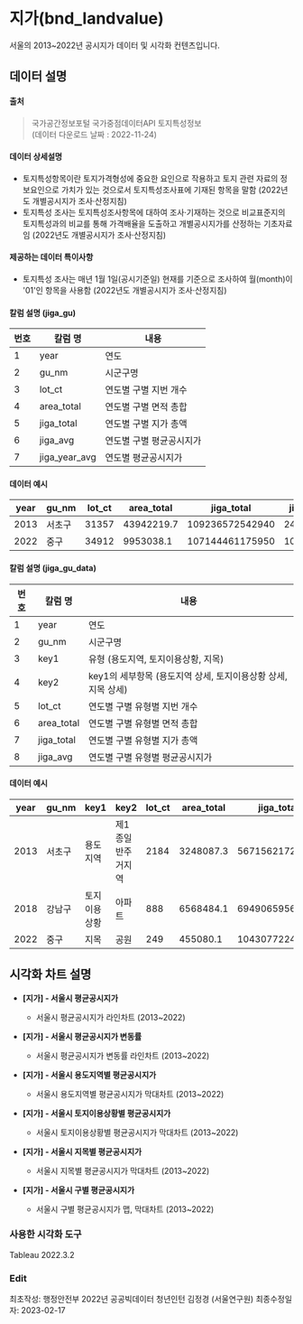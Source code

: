 # **지가(bnd_landvalue)**

서울의 2013~2022년 공시지가 데이터 및 시각화 컨텐츠입니다.

## **데이터 설명**

#### **출처**

> 국가공간정보포털 국가중점데이터API 토지특성정보  
> (데이터 다운로드 날짜 : 2022-11-24)

#### 데이터 상세설명

- 토지특성항목이란 토지가격형성에 중요한 요인으로 작용하고 토지 관련 자료의 정보요인으로 가치가 있는 것으로서 토지특성조사표에 기재된 항목을 말함 (2022년도 개별공시지가 조사·산정지침)
- 토지특성 조사는 토지특성조사항목에 대하여 조사·기재하는 것으로 비교표준지의 토지특성과의 비교를 통해 가격배율을 도출하고 개별공시지가를 산정하는 기초자료임 (2022년도 개별공시지가 조사·산정지침)


#### 제공하는 데이터 특이사항

* 토지특성 조사는 매년 1월 1일(공시기준일) 현재를 기준으로 조사하여 월(month)이 '01'인 항목을 사용함 (2022년도 개별공시지가 조사·산정지침)

#### 칼럼 설명 (jiga_gu)

| 번호   | 칼럼 명          | 내용            |
| ---- | ------------- | ------------- |
| 1    | year          | 연도            |
| 2    | gu_nm         | 시군구명          |
| 3    | lot_ct        | 연도별 구별 지번 개수  |
| 4    | area_total    | 연도별 구별 면적 총합  |
| 5    | jiga_total    | 연도별 구별 지가 총액  |
| 6    | jiga_avg      | 연도별 구별 평균공시지가 |
| 7    | jiga_year_avg | 연도별 평균공시지가    |

#### 데이터 예시

| year | gu_nm | lot_ct | area_total | jiga_total      | jiga_avg | jiga_year_avg |
| ---- | ----- | ------ | ---------- | --------------- | -------- | ------------- |
| 2013 | 서초구   | 31357  | 43942219.7 | 109236572542940 | 2485914  | 2061661       |
| 2022 | 중구    | 34912  | 9953038.1  | 107144461175950 | 10765001 | 3827602       |

#### 칼럼 설명 (jiga_gu_data)

| 번호   | 칼럼 명       | 내용                                     |
| ---- | ---------- | -------------------------------------- |
| 1    | year       | 연도                                     |
| 2    | gu_nm      | 시군구명                                   |
| 3    | key1       | 유형 (용도지역, 토지이용상황, 지목)                  |
| 4    | key2       | key1의 세부항목 (용도지역 상세, 토지이용상황 상세, 지목 상세) |
| 5    | lot_ct     | 연도별 구별 유형별 지번 개수                       |
| 6    | area_total | 연도별 구별 유형별 면적 총합                       |
| 7    | jiga_total | 연도별 구별 유형별 지가 총액                       |
| 8    | jiga_avg   | 연도별 구별 유형별 평균공시지가                      |

#### 데이터 예시

| year | gu_nm | key1   | key2      | lot_ct | area_total | jiga_total     | jiga_avg |
| ---- | ----- | ------ | --------- | ------ | ---------- | -------------- | -------- |
| 2013 | 서초구   | 용도지역   | 제1종일반주거지역 | 2184   | 3248087.3  | 5671562172230  | 1746124  |
| 2018 | 강남구   | 토지이용상황 | 아파트       | 888    | 6568484.1  | 69490659566300 | 10579406 |
| 2022 | 중구    | 지목     | 공원        | 249    | 455080.1   | 1043077224200  | 2292074  |

## 시각화 차트 설명

- **[지가] - 서울시 평균공시지가**
  - 서울시 평균공시지가 라인차트 (2013~2022)
- **[지가] - 서울시 평균공시지가 변동률**
  * 서울시 평균공시지가 변동률 라인차트 (2013~2022)


- **[지가] - 서울시 용도지역별 평균공시지가**
  * 서울시 용도지역별 평균공시지가 막대차트 (2013~2022)
- **[지가] - 서울시 토지이용상황별 평균공시지가**
  * 서울시 토지이용상황별 평균공시지가 막대차트 (2013~2022)
- **[지가] - 서울시 지목별 평균공시지가**
  - 서울시 지목별 평균공시지가 막대차트 (2013~2022)
- **[지가] - 서울시 구별 평균공시지가**
  - 서울시 구별 평균공시지가 맵, 막대차트 (2013~2022)

### 사용한 시각화 도구

Tableau 2022.3.2

### Edit

최초작성: 행정안전부 2022년 공공빅데이터 청년인턴 김정경 (서울연구원)
최종수정일자: 2023-02-17